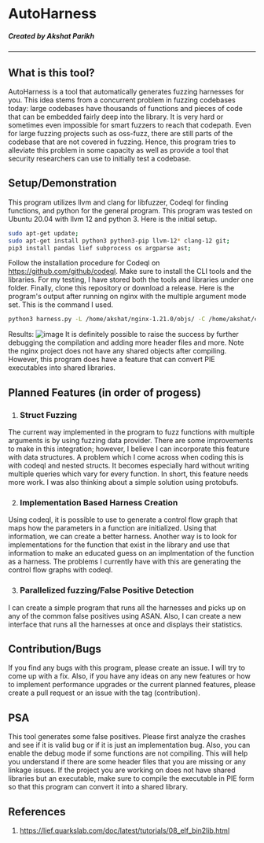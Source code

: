 # AutoHarness
##### Created by Akshat Parikh
***
## What is this tool?
AutoHarness is a tool that automatically generates fuzzing harnesses for you. This idea stems from a concurrent problem in fuzzing codebases today: large codebases have thousands of functions and pieces of code that can be embedded fairly deep into the library. It is very hard or sometimes even impossible for smart fuzzers to reach that codepath. 
Even for large fuzzing projects such as oss-fuzz, there are still parts of the codebase that are not covered in fuzzing. Hence, this program tries to alleviate this problem in some capacity as well as provide a tool that security researchers can use to initially test a codebase.
## Setup/Demonstration
This program utilizes llvm and clang for libfuzzer, Codeql for finding functions, and python for the general program. This program was tested on Ubuntu 20.04 with llvm 12 and python 3. Here is the initial setup.
```bash
sudo apt-get update;
sudo apt-get install python3 python3-pip llvm-12* clang-12 git;
pip3 install pandas lief subprocess os argparse ast;
```
Follow the installation procedure for Codeql on https://github.com/github/codeql.
Make sure to install the CLI tools and the libraries. For my testing, I have stored both the tools and libraries under one folder.
Finally, clone this repository or download a release.
Here is the program's output after running on nginx with the multiple argument mode set. 
This is the command I used. 
```bash
python3 harness.py -L /home/akshat/nginx-1.21.0/objs/ -C /home/akshat/codeql-h/ -M 1 -O /home/akshat/autoharness/ -D nginx -G 1 -Y 1 -F "-I /home/akshat/nginx-1.21.0/objs -I /home/akshat/nginx-1.21.0/src/core -I /home/akshat/nginx-1.21.0/src/event -I /home/akshat/nginx-1.21.0/src/http -I /home/akshat/nginx-1.21.0/src/mail -I /home/akshat/nginx-1.21.0/src/misc -I /home/akshat/nginx-1.21.0/src/os -I /home/akshat/nginx-1.21.0/src/stream -I /home/akshat/nginx-1.21.0/src/os/unix" -X ngx_config.h,ngx_core.h
```
Results:
![image](https://user-images.githubusercontent.com/68412398/125177087-f317e580-e18d-11eb-8497-02ac3dfc67f9.png)
It is definitely possible to raise the success by further debugging the compilation and adding more header files and more. Note the nginx project does not have any shared objects after compiling. However, this program does have a feature that can convert PIE executables into shared libraries. 
## Planned Features (in order of progess)
1. ### Struct Fuzzing
The current way implemented in the program to fuzz functions with multiple arguments is by using fuzzing data provider. There are some improvements to make in this integration; however, I believe I can incorporate this feature with data structures. A problem which I come across when coding this is with codeql and nested structs. It becomes especially hard without writing multiple queries which vary for every function. In short, this feature needs more work. I was also thinking about a simple solution using protobufs.

2. ### Implementation Based Harness Creation
Using codeql, it is possible to use to generate a control flow graph that maps how the parameters in a function are initialized. Using that information, we can create a better harness. Another way is to look for implementations for the function that exist in the library and use that information to make an educated guess on an implmentation of the function as a harness. The problems I currently have with this are generating the control flow graphs with codeql.

3. ### Parallelized fuzzing/False Positive Detection
I can create a simple program that runs all the harnesses and picks up on any of the common false positives using ASAN. Also, I can create a new interface that runs all the harnesses at once and displays their statistics.
## Contribution/Bugs
If you find any bugs with this program, please create an issue. I will try to come up with a fix. Also, if you have any ideas on any new features or how to implement performance upgrades or the current planned features, please create a pull request or an issue with the tag (contribution).
## PSA
This tool generates some false positives. Please first analyze the crashes and see if it is valid bug or if it is just an implementation bug. Also, you can enable the debug mode if some functions are not compiling. This will help you understand if there are some header files that you are missing or any linkage issues. If the project you are working on does not have shared libraries but an executable, make sure to compile the executable in PIE form so that this program can convert it into a shared library.
## References
1. https://lief.quarkslab.com/doc/latest/tutorials/08_elf_bin2lib.html
